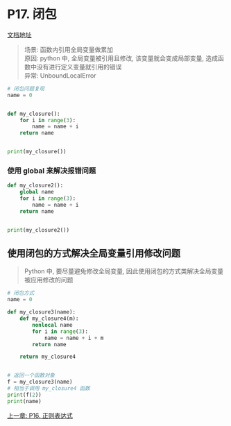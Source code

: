 # P17. 闭包

[文档地址](https://github.com/walter201230/Python/blob/master/Article/PythonBasis/python15/1.md)

> 场景: 函数内引用全局变量做累加\
> 原因: python 中, 全局变量被引用且修改, 该变量就会变成局部变量, 造成函数中没有进行定义变量就引用的错误\
> 异常: UnboundLocalError

```python
# 闭包问题复现
name = 0


def my_closure():
    for i in range(3):
        name = name + i
    return name


print(my_closure())
```


### 使用 global 来解决报错问题
```python
def my_closure2():
    global name
    for i in range(3):
        name = name + i
    return name


print(my_closure2())
```

## 使用闭包的方式解决全局变量引用修改问题

> Python 中, 要尽量避免修改全局变量, 因此使用闭包的方式类解决全局变量被应用修改的问题

```python
# 闭包方式
name = 0

def my_closure3(name):
    def my_closure4(m):
        nonlocal name
        for i in range(3):
            name = name + i + m
        return name

    return my_closure4


# 返回一个函数对象
f = my_closure3(name)
# 相当于调用 my_closure4 函数
print(f(2))
print(name)
```



[上一章: P16. 正则表达式](../p16-regular/README.md)